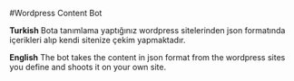 #Wordpress Content Bot

**Turkish**
Bota tanımlama yaptığınız wordpress sitelerinden json formatında içerikleri alıp kendi sitenize çekim yapmaktadır. 


**English**
The bot takes the content in json format from the wordpress sites you define and shoots it on your own site.
